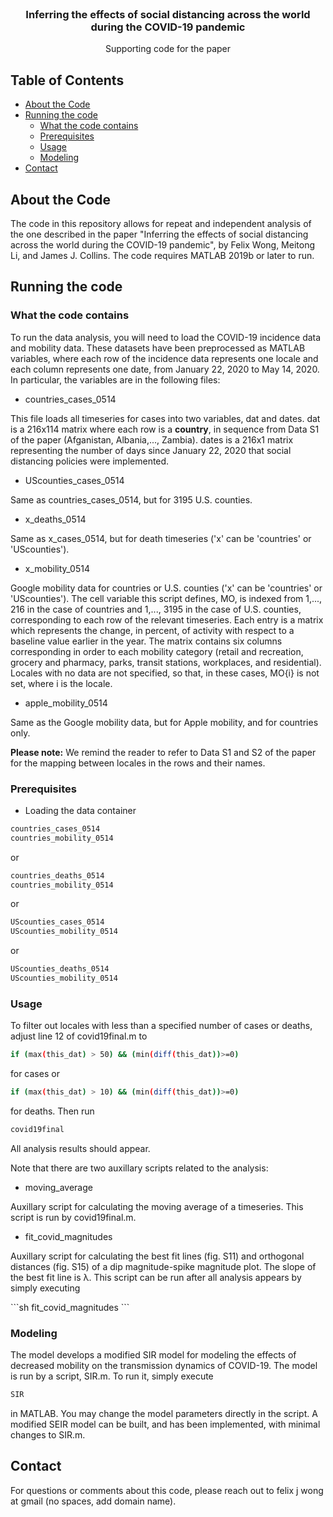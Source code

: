 <!--
*** Thanks for checking out this README Template. If you have a suggestion that would
*** make this better, please fork the repo and create a pull request or simply open
*** an issue with the tag "enhancement".
*** Thanks again! Now go create something AMAZING! :D
-->




<!-- PROJECT LOGO -->
<br />
<p align="center">

  <h3 align="center">Inferring the effects of social distancing across the world during the COVID-19 pandemic</h3>

  <p align="center">
    Supporting code for the paper
  </p>
</p>



<!-- TABLE OF CONTENTS -->
## Table of Contents

* [About the Code](#about-the-project)
* [Running the code](#running-the-code)
  * [What the code contains](#what-the-code-contains)
  * [Prerequisites](#prerequisites)
  * [Usage](#usage)
  * [Modeling](#modeling)
* [Contact](#contact)



<!-- ABOUT THE PROJECT -->
## About the Code

The code in this repository allows for repeat and independent analysis of the one described in the paper "Inferring the effects of social distancing across the world during the COVID-19 pandemic", by Felix Wong, Meitong Li, and James J. Collins. The code requires MATLAB 2019b or later to run. 

<!-- GETTING STARTED -->
## Running the code


### What the code contains

To run the data analysis, you will need to load the COVID-19 incidence data and mobility data. These datasets have been preprocessed as MATLAB variables, where each row of the incidence data represents one locale and each column represents one date, from January 22, 2020 to May 14, 2020. In particular, the variables are in the following files:

* countries_cases_0514
<p>
This file loads all timeseries for cases into two variables, dat and dates. dat is a 216x114 matrix where each row is a <b>country</b>, in sequence from Data S1 of the paper (Afganistan, Albania,..., Zambia). dates is a 216x1 matrix representing the number of days since January 22, 2020 that social distancing policies were implemented. 
</p>

* UScounties_cases_0514
<p>
Same as countries_cases_0514, but for 3195 U.S. counties. 
</p>

* x_deaths_0514
<p>
Same as x_cases_0514, but for death timeseries ('x' can be 'countries' or 'UScounties').
</p>

* x_mobility_0514
<p>
Google mobility data for countries or U.S. counties ('x' can be 'countries' or 'UScounties'). The cell variable this script defines, MO, is indexed from 1,..., 216 in the case of countries and 1,..., 3195 in the case of U.S. counties, corresponding to each row of the relevant timeseries. Each entry is a matrix which represents the change, in percent, of activity with respect to a baseline value earlier in the year. The matrix contains six columns corresponding in order to each mobility category (retail and recreation, grocery and pharmacy, parks, transit stations, workplaces, and residential). Locales with no data are not specified, so that, in these cases, MO{i} is not set, where i is the locale.
</p>

* apple_mobility_0514
<p>
Same as the Google mobility data, but for Apple mobility, and for countries only.
</p>

<p>
<b>Please note:</b> We remind the reader to refer to Data S1 and S2 of the paper for the mapping between locales in the rows and their names. 
</p>

### Prerequisites

* Loading the data container
```sh
countries_cases_0514
countries_mobility_0514
```

or

```sh
countries_deaths_0514
countries_mobility_0514
```

or

```sh
UScounties_cases_0514
UScounties_mobility_0514
```

or

```sh
UScounties_deaths_0514
UScounties_mobility_0514
```



### Usage

To filter out locales with less than a specified number of cases or deaths, adjust line 12 of covid19final.m to
```sh
if (max(this_dat) > 50) && (min(diff(this_dat))>=0)
```
for cases or 
```sh
if (max(this_dat) > 10) && (min(diff(this_dat))>=0)
```
for deaths. Then run
```sh
covid19final
```
All analysis results should appear. 
<p>
</p>
Note that there are two auxillary scripts related to the analysis:


* moving_average
<p>
Auxillary script for calculating the moving average of a timeseries. This script is run by covid19final.m.
</p>


* fit_covid_magnitudes
<p>
Auxillary script for calculating the best fit lines (fig. S11) and orthogonal distances (fig. S15) of a dip magnitude-spike magnitude plot. The slope of the best fit line is &lambda;. This script can be run after all analysis appears by simply executing
</p>
```sh
fit_covid_magnitudes
```



### Modeling

The model develops a modified SIR model for modeling the effects of decreased mobility on the transmission dynamics of COVID-19. The model is run by a script, SIR.m. To run it, simply execute
```sh
SIR
```
in MATLAB. You may change the model parameters directly in the script. A modified SEIR model can be built, and has been implemented, with minimal changes to SIR.m.


<!-- CONTACT -->
## Contact

For questions or comments about this code, please reach out to felix j wong at gmail (no spaces, add domain name). 



